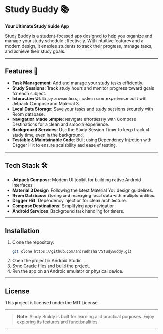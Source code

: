 
# Study Buddy 📚  
**Your Ultimate Study Guide App**

Study Buddy is a student-focused app designed to help you organize and manage your study schedule effectively. With intuitive features and a modern design, it enables students to track their progress, manage tasks, and achieve their study goals.

---

## Features 🚀  

- **Task Management**: Add and manage your study tasks efficiently.  
- **Study Sessions**: Track study hours and monitor progress toward goals for each subject.  
- **Interactive UI**: Enjoy a seamless, modern user experience built with Jetpack Compose and Material 3.  
- **Local Data Storage**: Save your tasks and study sessions securely with Room database.  
- **Navigation Made Simple**: Navigate effortlessly with Compose Destinations for a clean and smooth experience.  
- **Background Services**: Use the Study Session Timer to keep track of study time, even in the background.  
- **Testable & Maintainable Code**: Built using Dependency Injection with Dagger Hilt to ensure scalability and ease of testing.  

---

## Tech Stack 🛠️  

- **Jetpack Compose**: Modern UI toolkit for building native Android interfaces.  
- **Material 3 Design**: Following the latest Material You design guidelines.  
- **Room Database**: Storing and managing local data with multiple entities.  
- **Dagger Hilt**: Dependency injection for clean architecture.  
- **Compose Destinations**: Simplifying app navigation.  
- **Android Services**: Background task handling for timers.  

---

## Installation  

1. Clone the repository:  
   ```bash  
   git clone https://github.com/anirudhshar/StudyBuddy.git  
   ```  
2. Open the project in Android Studio.  
3. Sync Gradle files and build the project.  
4. Run the app on an Android emulator or physical device.  

---

## License  

This project is licensed under the MIT License.  

---  

> **Note**: Study Buddy is built for learning and practical purposes. Enjoy exploring its features and functionalities!  

---
